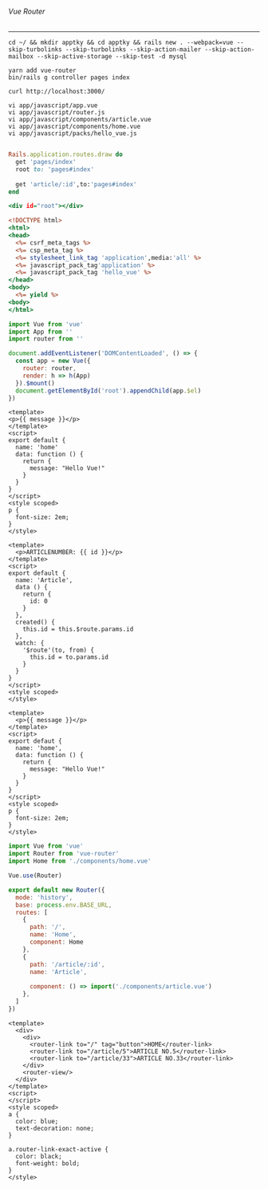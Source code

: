 ###### Vue Router
---

```
cd ~/ && mkdir apptky && cd apptky && rails new . --webpack=vue --skip-turbolinks --skip-turbolinks --skip-action-mailer --skip-action-mailbox --skip-active-storage --skip-test -d mysql

yarn add vue-router
bin/rails g controller pages index

curl http://localhost:3000/
```

```
vi app/javascript/app.vue
vi app/javascript/router.js
vi app/javascript/components/article.vue
vi app/javascript/components/home.vue
vi app/javascript/packs/hello_vue.js
```


```config/database.yml
```

```config/routes.rb
Rails.application.routes.draw do
  get 'pages/index'
  root to: 'pages#index'
  
  get 'article/:id',to:'pages#index'
end


```


```app/views/pages/index.html.erb
<div id="root"></div>
```

```app/views/layouts/application.html.erb
<!DOCTYPE html>
<html>
<head>
  <%= csrf_meta_tags %>
  <%= csp_meta_tag %>
  <%= stylesheet_link_tag 'application',media:'all' %>
  <%= javascript_pack_tag'application' %>
  <%= javascript_pack_tag 'hello_vue' %>
</head>
<body>
  <%= yield %>
<body>
</html>
```

```app/javascript/packs/hello_vue.js
import Vue from 'vue'
import App from ''
import router from ''

document.addEventListener('DOMContentLoaded', () => {
  const app = new Vue({
    router: router,
    render: h => h(App)
  }).$mount()
  document.getElementById('root').appendChild(app.$el)
})
```

```app/javascript/components/home.vue
<template>
<p>{{ message }}</p>
</template>
<script>
export default {
  name: 'home'
  data: function () {
    return {
      message: "Hello Vue!"
    }
  }
}
</script>
<style scoped>
p {
  font-size: 2em;
}
</style>
```

```app/javascript/components/article.vue
<template>
  <p>ARTICLENUMBER: {{ id }}</p>
</template>
<script>
export default {
  name: 'Article',
  data () {
    return {
      id: 0
    }
  },
  created() {
    this.id = this.$route.params.id
  },
  watch: {
    '$route'(to, from) {
      this.id = to.params.id
    }
  }
}
</script>
<style scoped>
</style>
```

```app/javascript/components/home.vue
<template>
  <p>{{ message }}</p>
</template>
<script>
export defaut {
  name: 'home',
  data: function () {
    return {
      message: "Hello Vue!"
    }
  }
}
</script>
<style scoped>
p {
  font-size: 2em;
}
</style>
```

```app/javascript/router.js
import Vue from 'vue'
import Router from 'vue-router'
import Home from './components/home.vue'

Vue.use(Router)

export default new Router({
  mode: 'history',
  base: process.env.BASE_URL,
  routes: [
    {
      path: '/',
      name: 'Home',
      component: Home
    },
    {
      path: '/article/:id',
      name: 'Article',
      
      component: () => import('./components/article.vue')
    },
  ]
})

```

```app/javascript/app.vue
<template>
  <div>
    <div>
      <router-link to="/" tag="button">HOME</router-link>
      <router-link to="/article/5">ARTICLE NO.5</router-link>
      <router-link to="/article/33">ARTICLE NO.33</router-link>
    </div>
    <router-view/>
  </div>
</template>
<script>
</script>
<style scoped>
a {
  color: blue;
  text-decoration: none;
}

a.router-link-exact-active {
  color: black;
  font-weight: bold;
}
</style>
```

```

```

```

```

```

```

```

```

```

```

```

```

```

```

```

```

```

```

```

```

```

```

```

```

```

```

```

```



